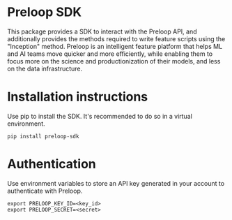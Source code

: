 # Preloop SDK
This package provides a SDK to interact with the Preloop API, and additionally provides the methods required to write feature scripts using the "Inception" method. Preloop is
an intelligent feature platform that helps ML and AI teams move quicker and more efficiently, while enabling them to focus more on the science and productionization of their models,
and less on the data infrastructure.

# Installation instructions
Use pip to install the SDK. It's recommended to do so in a virtual environment.
```
pip install preloop-sdk
```

# Authentication
Use environment variables to store an API key generated in your account to authenticate with Preloop.
```
export PRELOOP_KEY_ID=<key_id>
export PRELOOP_SECRET=<secret>
```
